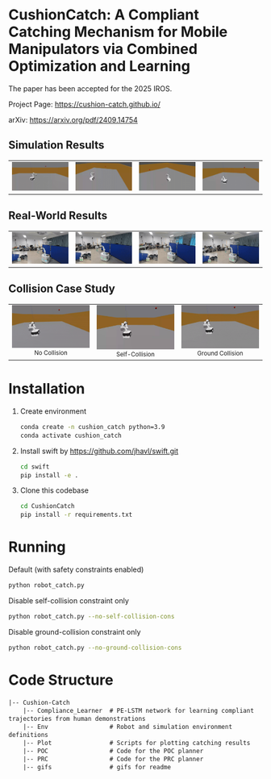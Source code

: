 #  CushionCatch: A Compliant Catching Mechanism for Mobile Manipulators via Combined Optimization and Learning 

The paper has been accepted for the 2025 IROS.

Project Page: https://cushion-catch.github.io/

arXiv: https://arxiv.org/pdf/2409.14754

<!-- Simulation Results -->
<h2>Simulation Results</h2>
<table>
  <tr>
    <td><img src="gifs/sim1.gif" width="200" alt="Simulation result 1"/></td>
    <td><img src="gifs/sim2.gif" width="200" alt="Simulation result 2"/></td>
    <td><img src="gifs/sim3.gif" width="200" alt="Simulation result 3"/></td>
    <td><img src="gifs/sim4.gif" width="200" alt="Simulation result 4"/></td>
  </tr>
</table>

<!-- Real-World Experiments -->
<h2>Real-World Results</h2>
<table>
  <tr>
    <td><img src="gifs/phy1.gif" width="200" alt="Physical demo 1"/></td>
    <td><img src="gifs/phy2.gif" width="200" alt="Physical demo 2"/></td>
    <td><img src="gifs/phy3.gif" width="200" alt="Physical demo 3"/></td>
    <td><img src="gifs/phy4.gif" width="200" alt="Physical demo 4"/></td>
  </tr>
</table>

<!-- Collision Case Study -->
<h2>Collision Case Study</h2>
<table style="width:100%; table-layout:fixed;">
  <tr>
    <td style="width:33.33%; text-align:center; vertical-align:top;">
      <img src="gifs/no_collision.gif"
           alt="No collision"
           style="width:320px; max-width:100%; height:auto; display:block; margin:0 auto;" />
      <small>No Collision</small>
    </td>
    <td style="width:33.33%; text-align:center; vertical-align:top;">
      <img src="gifs/self_collision.gif"
           alt="Self collision"
           style="width:320px; max-width:100%; height:auto; display:block; margin:0 auto;" />
      <small>Self-Collision</small>
    </td>
    <td style="width:33.33%; text-align:center; vertical-align:top;">
      <img src="gifs/ground_collision.gif"
           alt="Ground collision"
           style="width:320px; max-width:100%; height:auto; display:block; margin:0 auto;" />
      <small>Ground Collision</small>
    </td>
  </tr>
</table>



# Installation

1. Create environment 

   ```bash
   conda create -n cushion_catch python=3.9
   conda activate cushion_catch
   ```

2. Install swift by https://github.com/jhavl/swift.git

   ```bash
   cd swift
   pip install -e .
   ```

3. Clone this codebase

   ```bash
   cd CushionCatch
   pip install -r requirements.txt
   ```

# Running
Default (with safety constraints enabled)
  ```bash
  python robot_catch.py
  ```
Disable self-collision constraint only
  ```bash
  python robot_catch.py --no-self-collision-cons
  ```
Disable ground-collision constraint only
  ```bash
  python robot_catch.py --no-ground-collision-cons
  ```

# Code Structure
```
|-- Cushion-Catch
    |-- Compliance_Learner  # PE-LSTM network for learning compliant trajectories from human demonstrations
    |-- Env                 # Robot and simulation environment definitions
    |-- Plot                # Scripts for plotting catching results
    |-- POC                 # Code for the POC planner
    |-- PRC                 # Code for the PRC planner
    |-- gifs                # gifs for readme
```
